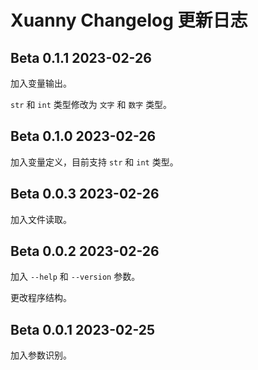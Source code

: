 # Xuanny Changelog 更新日志

## Beta 0.1.1 2023-02-26

加入变量输出。

`str` 和 `int` 类型修改为 `文字` 和 `数字` 类型。

## Beta 0.1.0 2023-02-26

加入变量定义，目前支持 `str` 和 `int` 类型。

## Beta 0.0.3 2023-02-26

加入文件读取。

## Beta 0.0.2 2023-02-26

加入 `--help` 和 `--version` 参数。

更改程序结构。

## Beta 0.0.1 2023-02-25

加入参数识别。
